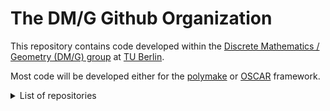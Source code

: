 # The DM/G Github Organization

This repository contains code developed within the [Discrete Mathematics /
Geometry (DM/G) group](https://www.tu.berlin/en/dmg) at [TU
Berlin](https://www.tu.berlin/).

Most code will be developed either for the [polymake](https://polymake.org) or
[OSCAR](https://www.oscar-system.org/) framework.

<details>
<summary>List of repositories</summary>

- [ThePolyhedralGeometryOfTruthfulAuctions](https://github.com/dmg-lab/ThePolyhedralGeometryOfTruthfulAuctions) Data files for checking the computations made in the paper "The Polyhedral Geometry of Truthful Auctions" by Michael Joswig, Max Klimm and Sylvain Spitz
- [`regular_flips_in_mptopcom`](https://github.com/dmg-lab/regular_flips_in_mptopcom) Supplementary material for the article "Regular flips in mptopcom"
- [QuantumAutomorphismGroups.jl](https://github.com/dmg-lab/QuantumAutomorphismGroups.jl)
- [`coarsest_subdivisions_of_hypersimplices`](https://github.com/dmg-lab/coarsest_subdivisions_of_hypersimplices)
- [Computing-lines-on-tropical-cubic-surfaces](https://github.com/dmg-lab/Computing-lines-on-tropical-cubic-surfaces)
- [fair-phylogenetic-trees](https://github.com/dmg-lab/fair-phylogenetic-trees)
- [parsing-topcom-triangulations](https://github.com/dmg-lab/parsing-topcom-triangulations) This repository contains various scripts for parsing the output of TOPCOM or mptopcom.
- [JohnsonSrc](https://github.com/dmg-lab/JohnsonSrc) Code used for generating precise Johnson Solids
</details>
